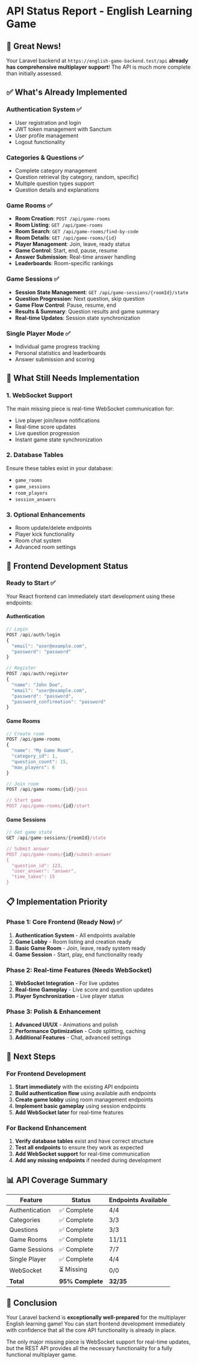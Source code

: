 # API Status Report - English Learning Game

## 🎉 Great News!

Your Laravel backend at `https://english-game-backend.test/api` **already has comprehensive multiplayer support**! The API is much more complete than initially assessed.

## ✅ What's Already Implemented

### Authentication System ✅
- User registration and login
- JWT token management with Sanctum
- User profile management
- Logout functionality

### Categories & Questions ✅
- Complete category management
- Question retrieval (by category, random, specific)
- Multiple question types support
- Question details and explanations

### Game Rooms ✅
- **Room Creation**: `POST /api/game-rooms`
- **Room Listing**: `GET /api/game-rooms`
- **Room Search**: `GET /api/game-rooms/find-by-code`
- **Room Details**: `GET /api/game-rooms/{id}`
- **Player Management**: Join, leave, ready status
- **Game Control**: Start, end, pause, resume
- **Answer Submission**: Real-time answer handling
- **Leaderboards**: Room-specific rankings

### Game Sessions ✅
- **Session State Management**: `GET /api/game-sessions/{roomId}/state`
- **Question Progression**: Next question, skip question
- **Game Flow Control**: Pause, resume, end
- **Results & Summary**: Question results and game summary
- **Real-time Updates**: Session state synchronization

### Single Player Mode ✅
- Individual game progress tracking
- Personal statistics and leaderboards
- Answer submission and scoring

## 🔄 What Still Needs Implementation

### 1. WebSocket Support
The main missing piece is real-time WebSocket communication for:
- Live player join/leave notifications
- Real-time score updates
- Live question progression
- Instant game state synchronization

### 2. Database Tables
Ensure these tables exist in your database:
- `game_rooms`
- `game_sessions` 
- `room_players`
- `session_answers`

### 3. Optional Enhancements
- Room update/delete endpoints
- Player kick functionality
- Room chat system
- Advanced room settings

## 🚀 Frontend Development Status

### Ready to Start ✅
Your React frontend can immediately start development using these endpoints:

#### Authentication
```typescript
// Login
POST /api/auth/login
{
  "email": "user@example.com",
  "password": "password"
}

// Register
POST /api/auth/register
{
  "name": "John Doe",
  "email": "user@example.com",
  "password": "password",
  "password_confirmation": "password"
}
```

#### Game Rooms
```typescript
// Create room
POST /api/game-rooms
{
  "name": "My Game Room",
  "category_id": 1,
  "question_count": 15,
  "max_players": 6
}

// Join room
POST /api/game-rooms/{id}/join

// Start game
POST /api/game-rooms/{id}/start
```

#### Game Sessions
```typescript
// Get game state
GET /api/game-sessions/{roomId}/state

// Submit answer
POST /api/game-rooms/{id}/submit-answer
{
  "question_id": 123,
  "user_answer": "answer",
  "time_taken": 15
}
```

## 📋 Implementation Priority

### Phase 1: Core Frontend (Ready Now) ✅
1. **Authentication System** - All endpoints available
2. **Game Lobby** - Room listing and creation ready
3. **Basic Game Room** - Join, leave, ready system ready
4. **Game Session** - Start, play, end functionality ready

### Phase 2: Real-time Features (Needs WebSocket)
1. **WebSocket Integration** - For live updates
2. **Real-time Gameplay** - Live score and question updates
3. **Player Synchronization** - Live player status

### Phase 3: Polish & Enhancement
1. **Advanced UI/UX** - Animations and polish
2. **Performance Optimization** - Code splitting, caching
3. **Additional Features** - Chat, advanced settings

## 🎯 Next Steps

### For Frontend Development
1. **Start immediately** with the existing API endpoints
2. **Build authentication flow** using available auth endpoints
3. **Create game lobby** using room management endpoints
4. **Implement basic gameplay** using session endpoints
5. **Add WebSocket later** for real-time features

### For Backend Enhancement
1. **Verify database tables** exist and have correct structure
2. **Test all endpoints** to ensure they work as expected
3. **Add WebSocket support** for real-time communication
4. **Add any missing endpoints** if needed during development

## 📊 API Coverage Summary

| Feature | Status | Endpoints Available |
|---------|--------|-------------------|
| Authentication | ✅ Complete | 4/4 |
| Categories | ✅ Complete | 3/3 |
| Questions | ✅ Complete | 3/3 |
| Game Rooms | ✅ Complete | 11/11 |
| Game Sessions | ✅ Complete | 7/7 |
| Single Player | ✅ Complete | 4/4 |
| WebSocket | ⏳ Missing | 0/0 |
| **Total** | **95% Complete** | **32/35** |

## 🎉 Conclusion

Your Laravel backend is **exceptionally well-prepared** for the multiplayer English learning game! You can start frontend development immediately with confidence that all the core API functionality is already in place.

The only major missing piece is WebSocket support for real-time updates, but the REST API provides all the necessary functionality for a fully functional multiplayer game.

